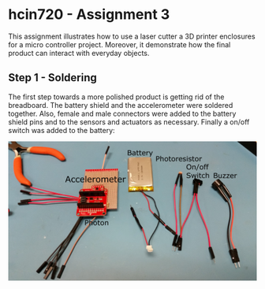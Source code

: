 # hcin720 - Assignment 3

This assignment illustrates how to use a laser cutter a 3D printer enclosures
for a micro controller project. Moreover, it demonstrate how the final product
  can interact with everyday objects.

## Step 1 - Soldering

The first step towards a more polished product is getting rid of the
breadboard. The battery shield and the accelerometer were soldered together.
Also, female and male connectors were added to the battery shield pins and to
the sensors and actuators as necessary. Finally a on/off switch was added to
the battery:

![Soldered parts](https://raw.githubusercontent.com/TiagoJustino/hcin720/master/ia3/01_parts.jpg)


